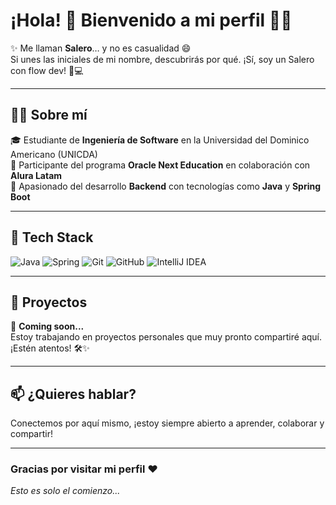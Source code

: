 # ¡Hola! 👋 Bienvenido a mi perfil 👨‍💻

✨ Me llaman **Salero**… y no es casualidad 😄  
Si unes las iniciales de mi nombre, descubrirás por qué. ¡Sí, soy un Salero con flow dev! 🧂💻

---

## 👨‍🎓 Sobre mí

🎓 Estudiante de **Ingeniería de Software** en la Universidad del Dominico Americano (UNICDA)  
🚀 Participante del programa **Oracle Next Education** en colaboración con **Alura Latam**  
🔧 Apasionado del desarrollo **Backend** con tecnologías como **Java** y **Spring Boot**

---

## 🔧 Tech Stack

![Java](https://img.shields.io/badge/Java-ED8B00?style=for-the-badge&logo=java&logoColor=white)
![Spring](https://img.shields.io/badge/Spring-6DB33F?style=for-the-badge&logo=spring&logoColor=white)
![Git](https://img.shields.io/badge/Git-F05032?style=for-the-badge&logo=git&logoColor=white)
![GitHub](https://img.shields.io/badge/GitHub-181717?style=for-the-badge&logo=github&logoColor=white)
![IntelliJ IDEA](https://img.shields.io/badge/IntelliJIDEA-000000?style=for-the-badge&logo=intellijidea&logoColor=white)

---

## 📌 Proyectos

🚧 **Coming soon...**  
Estoy trabajando en proyectos personales que muy pronto compartiré aquí. ¡Estén atentos! 🛠️✨

---

## 📫 ¿Quieres hablar?

Conectemos por aquí mismo, ¡estoy siempre abierto a aprender, colaborar y compartir!

---

### Gracias por visitar mi perfil ❤️  
_Esto es solo el comienzo..._

